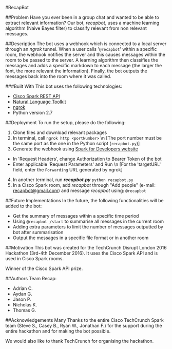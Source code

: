 #RecapBot

##Problem
Have you ever been in a group chat and wanted to be able to extract relevant information? Our bot, *recapbot*, uses a machine learning algorithm (Naive Bayes filter) to classify relevant from non relevant messages.

##Description
The bot uses a webhook which is connected to a local server through an *ngrok* tunnel. When a user calls '`@recapbot`' within a specific room, the webhook notifies the server and this causes messages within the room to be passed to the server. A learning algorithm then classifies the messages and adds a specific markdown to each message (the larger the font, the more relevant the information). Finally, the bot outputs the messages back into the room where it was called.

###Built With
This bot uses the following technologies:
* [Cisco Spark REST API](https://developer.ciscospark.com/)
* [Natural Language Toolkit](www.nltk.org/)
* [ngrok](https://ngrok.com/)
* Python version 2.7

##Deployment
To run the setup, please do the following:

1. Clone files and download relevant packages
2. In terminal, call `ngrok http <portNumber>` \n
    [The port number must be the same port as the one in the Python script (`recapbot.py`)]
3. Generate the webhook using [Spark for Developers website](https://developer.ciscospark.com/endpoint-webhooks-post.html)
  - In 'Request Headers', change Authorization to Bearer Token of the bot
  - Enter applicable 'Request Parameters' and Run \n
      [For the 'targetURL' field, enter the `Forwarding` URL generated by ngrok]
4. In another terminal, run **_recapbot.py_**
      `python recapbot.py`
5. In a Cisco Spark room, add *recapbot* through "Add people" (e-mail: recapbot@gmail.com) and message *recapbot* using:
      `@recapbot`

##Future Implementations
In the future, the following functionalities will be added to the bot:
  * Get the summary of messages within a specific time period
  * Using `@recapbot /start` to summarise all messages in the current room
  * Adding extra parameters to limit the number of messages outputted by bot after summarisation
  * Output the messages in a specific file format or in another room

##Motivation
This bot was created for the TechCrunch Disrupt London 2016 Hackathon (3rd-4th December 2016).
It uses the Cisco Spark API and is used in Cisco Spark rooms.

Winner of the Cisco Spark API prize.

##Authors
Team Recap:
  - Adrian C.
  - Aydan G.
  - Jason P.
  - Nicholas K.
  - Thomas G.

##Acknowledgements
Many Thanks to the entire Cisco TechCrunch Spark team (Steve S., Casey B., Ryan W., Jonathan F.) for the support during the entire hackathon and for making the bot possible.

We would also like to thank TechCrunch for organising the hackathon.

